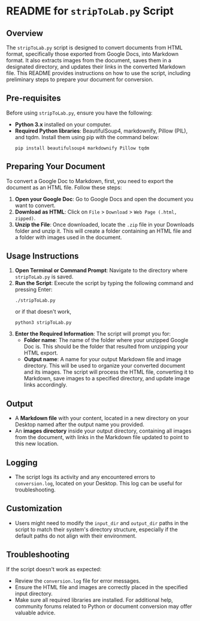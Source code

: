 # README for `stripToLab.py` Script
## Overview
The `stripToLab.py` script is designed to convert documents from HTML format, specifically those exported from Google Docs, into Markdown format. It also extracts images from the document, saves them in a designated directory, and updates their links in the converted Markdown file. This README provides instructions on how to use the script, including preliminary steps to prepare your document for conversion.
## Pre-requisites
Before using `stripToLab.py`, ensure you have the following:
- **Python 3.x** installed on your computer.
- **Required Python libraries**: BeautifulSoup4, markdownify, Pillow (PIL), and tqdm. Install them using pip with the command below:
  ```
  pip install beautifulsoup4 markdownify Pillow tqdm
  ```
## Preparing Your Document
To convert a Google Doc to Markdown, first, you need to export the document as an HTML file. Follow these steps:
1. **Open your Google Doc**: Go to Google Docs and open the document you want to convert.
2. **Download as HTML**: Click on `File` > `Download` > `Web Page (.html, zipped)`.
3. **Unzip the File**: Once downloaded, locate the `.zip` file in your Downloads folder and unzip it. This will create a folder containing an HTML file and a folder with images used in the document.
## Usage Instructions
1. **Open Terminal or Command Prompt**: Navigate to the directory where `stripToLab.py` is saved.
2. **Run the Script**: Execute the script by typing the following command and pressing Enter:
   ```
   ./stripToLab.py
   ```
   or if that doesn't work,
   ```
   python3 stripToLab.py
   ```
3. **Enter the Required Information**: The script will prompt you for:
   - **Folder name**: The name of the folder where your unzipped Google Doc is. This should be the folder that resulted from unzipping your HTML export.
   - **Output name**: A name for your output Markdown file and image directory. This will be used to organize your converted document and its images.
The script will process the HTML file, converting it to Markdown, save images to a specified directory, and update image links accordingly.
## Output
- A **Markdown file** with your content, located in a new directory on your Desktop named after the output name you provided.
- An **images directory** inside your output directory, containing all images from the document, with links in the Markdown file updated to point to this new location.
## Logging
- The script logs its activity and any encountered errors to `conversion.log`, located on your Desktop. This log can be useful for troubleshooting.
## Customization
- Users might need to modify the `input_dir` and `output_dir` paths in the script to match their system's directory structure, especially if the default paths do not align with their environment.
## Troubleshooting
If the script doesn't work as expected:
- Review the `conversion.log` file for error messages.
- Ensure the HTML file and images are correctly placed in the specified input directory.
- Make sure all required libraries are installed.
For additional help, community forums related to Python or document conversion may offer valuable advice.
